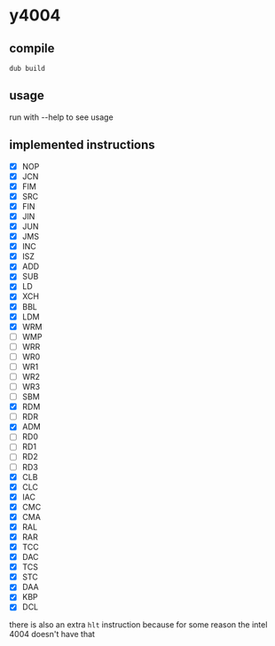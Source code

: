 # y4004

## compile
```
dub build
```

## usage
run with --help to see usage

## implemented instructions
- [X] NOP
- [X] JCN
- [X] FIM
- [X] SRC
- [X] FIN
- [X] JIN
- [X] JUN
- [X] JMS
- [X] INC
- [X] ISZ
- [X] ADD
- [X] SUB
- [X] LD
- [X] XCH
- [X] BBL
- [X] LDM
- [X] WRM
- [ ] WMP
- [ ] WRR
- [ ] WR0
- [ ] WR1
- [ ] WR2
- [ ] WR3
- [ ] SBM
- [X] RDM
- [ ] RDR
- [X] ADM
- [ ] RD0
- [ ] RD1
- [ ] RD2
- [ ] RD3
- [X] CLB
- [X] CLC
- [X] IAC
- [X] CMC
- [X] CMA
- [X] RAL
- [X] RAR
- [X] TCC
- [X] DAC
- [X] TCS
- [X] STC
- [X] DAA
- [X] KBP
- [X] DCL

there is also an extra `hlt` instruction because for some reason the intel 4004 doesn't have that
